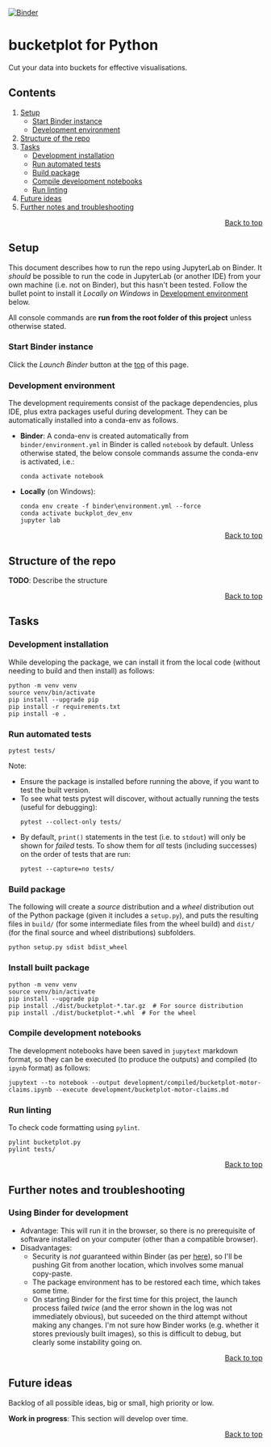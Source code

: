 <a name="top"></a>

<!-- Remember to change this link to ensure it matches the current branch! -->
[![Binder](https://mybinder.org/badge_logo.svg)](https://mybinder.org/v2/gh/A-Breeze/bucketplot/setup?urlpath=lab)

# bucketplot for Python
Cut your data into buckets for effective visualisations.

<!--This table of contents is maintained *manually*-->
## Contents
1. [Setup](#Setup)
    - [Start Binder instance](#Start-Binder-instance)
    - [Development environment](#Development-environment)
1. [Structure of the repo](#Structure-of-the-repo)
1. [Tasks](#Tasks)
    - [Development installation](#Development-installation)
    - [Run automated tests](#Run-automated-tests)
    - [Build package](#Build-package)
    - [Compile development notebooks](#Compile-development-notebooks)
    - [Run linting](#Run-linting)
1. [Future ideas](#Future-ideas)
1. [Further notes and troubleshooting](#Further-notes-and-troubleshooting)

<p align="right"><a href="#top">Back to top</a></p>

## Setup
This document describes how to run the repo using JupyterLab on Binder. It *should* be possible to run the code in JupyterLab (or another IDE) from your own machine (i.e. not on Binder), but this hasn't been tested. Follow the bullet point to install it *Locally on Windows* in [Development environment](#Development-environment) below.

All console commands are **run from the root folder of this project** unless otherwise stated.

### Start Binder instance
Click the *Launch Binder* button at the [top](#top) of this page.

### Development environment
The development requirements consist of the package dependencies, plus IDE, plus extra packages useful during development. They can be automatically installed into a conda-env as follows.
- **Binder**: A conda-env is created automatically from `binder/environment.yml` in Binder is called `notebook` by default. Unless otherwise stated, the below console commands assume the conda-env is activated, i.e.:
    ```
    conda activate notebook
    ```
- **Locally** (on Windows):
    ```
    conda env create -f binder\environment.yml --force
    conda activate buckplot_dev_env
    jupyter lab
    ```

<p align="right"><a href="#top">Back to top</a></p>

## Structure of the repo
**TODO**: Describe the structure

<p align="right"><a href="#top">Back to top</a></p>

## Tasks
### Development installation
While developing the package, we can install it from the local code (without needing to build and then install) as follows:
```
python -m venv venv
source venv/bin/activate
pip install --upgrade pip
pip install -r requirements.txt
pip install -e .
```

### Run automated tests
```
pytest tests/
```
Note:
- Ensure the package is installed before running the above, if you want to test the built version.
- To see what tests pytest will discover, without actually running the tests (useful for debugging):
    ```
    pytest --collect-only tests/
    ```
- By default, `print()` statements in the test (i.e. to `stdout`) will only be shown for *failed* tests. To show them for *all* tests (including successes) on the order of tests that are run:
    ```
    pytest --capture=no tests/
    ```

### Build package
The following will create a *source* distribution and a *wheel* distribution out of the Python package (given it includes a `setup.py`), and puts the resulting files in `build/` (for some intermediate files from the wheel build) and `dist/` (for the final source and wheel distributions) subfolders.
```
python setup.py sdist bdist_wheel
```

### Install built package
```
python -m venv venv
source venv/bin/activate
pip install --upgrade pip
pip install ./dist/bucketplot-*.tar.gz  # For source distribution
pip install ./dist/bucketplot-*.whl  # For the wheel
```

### Compile development notebooks
The development notebooks have been saved in `jupytext` markdown format, so they can be executed (to produce the outputs) and compiled (to `ipynb` format) as follows:
```
jupytext --to notebook --output development/compiled/bucketplot-motor-claims.ipynb --execute development/bucketplot-motor-claims.md
```

### Run linting
To check code formatting using `pylint`.
```
pylint bucketplot.py
pylint tests/
```

<p align="right"><a href="#top">Back to top</a></p>

## Further notes and troubleshooting
### Using Binder for development
- Advantage: This will run it in the browser, so there is no prerequisite of software installed on your computer (other than a compatible browser). 
- Disadvantages:
    - Security is *not* guaranteed within Binder (as per [here](https://mybinder.readthedocs.io/en/latest/faq.html#can-i-push-data-from-my-binder-session-back-to-my-repository)), so I'll be pushing Git from another location, which involves some manual copy-paste.
    - The package environment has to be restored each time, which takes some time.
    - On starting Binder for the first time for this project, the launch process failed *twice* (and the error shown in the log was not immediately obvious), but suceeded on the third attempt without making any changes. I'm not sure how Binder works (e.g. whether it stores previously built images), so this is difficult to debug, but clearly some instability going on.

<p align="right"><a href="#top">Back to top</a></p>

## Future ideas
Backlog of all possible ideas, big or small, high priority or low.

**Work in progress**: This section will develop over time.

<p align="right"><a href="#top">Back to top</a></p>
